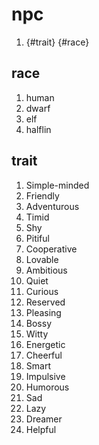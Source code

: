 
# npc

1. {#trait} {#race}

## race

1. human
2. dwarf
3. elf
4. halflin

## trait

1. Simple-minded
1. Friendly
1. Adventurous
1. Timid
1. Shy
1. Pitiful
1. Cooperative
1. Lovable
1. Ambitious
1. Quiet
1. Curious
1. Reserved
1. Pleasing
1. Bossy
1. Witty
1. Energetic
1. Cheerful
1. Smart
1. Impulsive
1. Humorous
1. Sad
1. Lazy
1. Dreamer
1. Helpful

